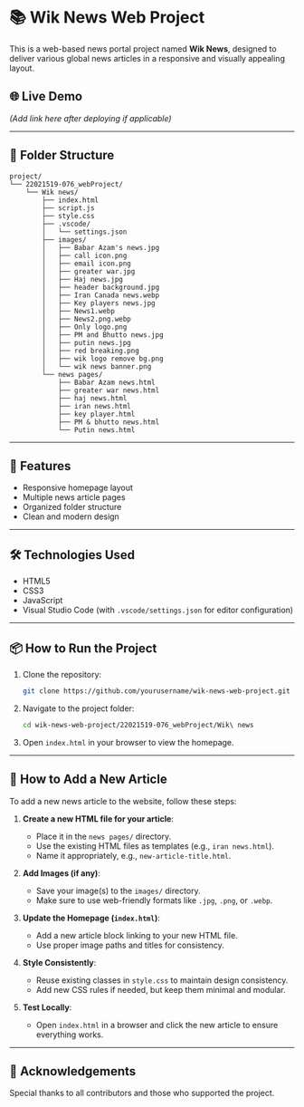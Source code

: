 
# 📚 Wik News Web Project

This is a web-based news portal project named **Wik News**, designed to deliver various global news articles in a responsive and visually appealing layout.

## 🌐 Live Demo

_(Add link here after deploying if applicable)_

---

## 📁 Folder Structure

```
project/
└── 22021519-076_webProject/
    └── Wik news/
        ├── index.html
        ├── script.js
        ├── style.css
        ├── .vscode/
        │   └── settings.json
        ├── images/
        │   ├── Babar Azam's news.jpg
        │   ├── call icon.png
        │   ├── email icon.png
        │   ├── greater war.jpg
        │   ├── Haj news.jpg
        │   ├── header background.jpg
        │   ├── Iran Canada news.webp
        │   ├── Key players news.jpg
        │   ├── News1.webp
        │   ├── News2.png.webp
        │   ├── Only logo.png
        │   ├── PM and Bhutto news.jpg
        │   ├── putin news.jpg
        │   ├── red breaking.png
        │   ├── wik logo remove bg.png
        │   └── wik news banner.png
        └── news pages/
            ├── Babar Azam news.html
            ├── greater war news.html
            ├── haj news.html
            ├── iran news.html
            ├── key player.html
            ├── PM & bhutto news.html
            └── Putin news.html
```

---

## 🚀 Features

- Responsive homepage layout
- Multiple news article pages
- Organized folder structure
- Clean and modern design

---

## 🛠️ Technologies Used

- HTML5
- CSS3
- JavaScript
- Visual Studio Code (with `.vscode/settings.json` for editor configuration)

---

## 📦 How to Run the Project

1. Clone the repository:
   ```bash
   git clone https://github.com/yourusername/wik-news-web-project.git
   ```
2. Navigate to the project folder:
   ```bash
   cd wik-news-web-project/22021519-076_webProject/Wik\ news
   ```
3. Open `index.html` in your browser to view the homepage.

---

## 📰 How to Add a New Article

To add a new news article to the website, follow these steps:

1. **Create a new HTML file for your article**:
   - Place it in the `news pages/` directory.
   - Use the existing HTML files as templates (e.g., `iran news.html`).
   - Name it appropriately, e.g., `new-article-title.html`.

2. **Add Images (if any)**:
   - Save your image(s) to the `images/` directory.
   - Make sure to use web-friendly formats like `.jpg`, `.png`, or `.webp`.

3. **Update the Homepage (`index.html`)**:
   - Add a new article block linking to your new HTML file.
   - Use proper image paths and titles for consistency.

4. **Style Consistently**:
   - Reuse existing classes in `style.css` to maintain design consistency.
   - Add new CSS rules if needed, but keep them minimal and modular.

5. **Test Locally**:
   - Open `index.html` in a browser and click the new article to ensure everything works.

---

## 🙌 Acknowledgements

Special thanks to all contributors and those who supported the project.
